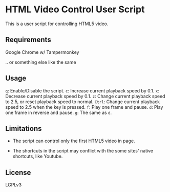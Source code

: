 # HTML Video Control User Script

This is a user script for controlling HTML5 video.

## Requirements

Google Chrome w/ Tampermonkey

.. or something else like the same

## Usage

`q`: Enable/Disable the script.
`c`: Increase current playback speed by 0.1.
`x`: Decrease current playback speed by 0.1.
`z`: Change current playback speed to 2.5, or reset playback speed to normal.
`Ctrl`: Change current playback speed to 2.5 when the key is pressed.
`f`: Play one frame and pause.
`d`: Play one frame in reverse and pause.
`g`: The same as `d`.

## Limitations

- The script can control only the first HTML5 video in page.

- The shortcuts in the script may conflict with the some sites' native shortcuts, like Youtube.

## License

LGPLv3
